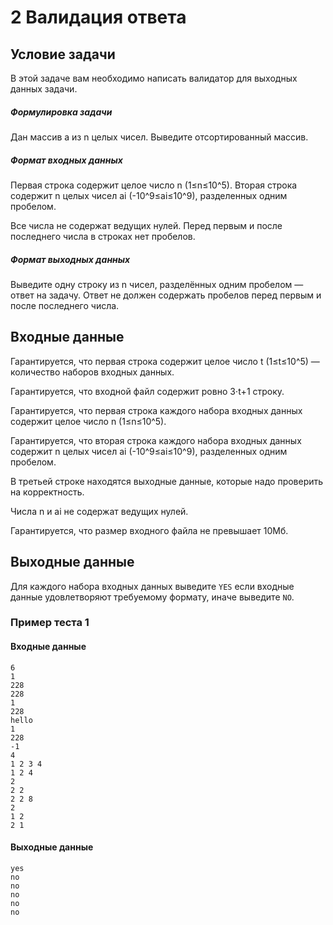 # 2 Валидация ответа

## Условие задачи

В этой задаче вам необходимо написать валидатор для выходных данных задачи.

##### Формулировка задачи

Дан массив a из n целых чисел. Выведите отсортированный массив.

##### Формат входных данных

Первая строка содержит целое число n (1≤n≤10^5). Вторая строка содержит n целых чисел ai (-10^9≤ai≤10^9), разделенных
одним пробелом.

Все числа не содержат ведущих нулей. Перед первым и после последнего числа в строках нет пробелов.

##### Формат выходных данных

Выведите одну строку из n чисел, разделённых одним пробелом — ответ на задачу. Ответ не должен содержать пробелов перед
первым и после последнего числа.

## Входные данные

Гарантируется, что первая строка содержит целое число t (1≤t≤10^5) — количество наборов входных данных.

Гарантируется, что входной файл содержит ровно 3⋅t+1 строку.

Гарантируется, что первая строка каждого набора входных данных содержит целое число n (1≤n≤10^5).

Гарантируется, что вторая строка каждого набора входных данных содержит n целых чисел ai (-10^9≤ai≤10^9), разделенных
одним пробелом.

В третьей строке находятся выходные данные, которые надо проверить на корректность.

Числа n и ai не содержат ведущих нулей.

Гарантируется, что размер входного файла не превышает 10Мб.

## Выходные данные

Для каждого набора входных данных выведите `YES` если входные данные удовлетворяют требуемому формату, иначе выведите
`NO`.

### Пример теста 1

#### Входные данные

```
6
1
228
228
1
228
hello
1
228
-1
4
1 2 3 4
1 2 4
2
2 2
2 2 8
2
1 2
2 1

```

#### Выходные данные

```
yes
no
no
no
no
no

```
